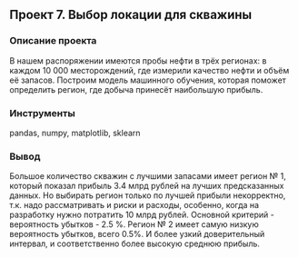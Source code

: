 ## Проект 7. Выбор локации для скважины

### Описание проекта

В нашем распоряжении имеются пробы нефти в трёх регионах: в каждом 10 000 месторождений, где измерили качество нефти и объём её запасов. Построим модель машинного обучения, которая поможет определить регион, где добыча принесёт наибольшую прибыль. 

### Инструменты
pandas, numpy, matplotlib, sklearn
### Вывод
Большое количество скважин с лучшими запасами имеет регион № 1, который показал прибыль 3.4 млрд рублей на лучших предсказанных данных. Но выбирать регион только по лучшей прибыли некорректно, т.к. надо рассматривать и риски и расходы, особенно, когда на разработку нужно потратить 10 млрд рублей. Основной критерий - вероятность убытков - 2.5 %. Регион № 2 имеет самую низкую вероятность убытков, всего 0.5%. И более узкий доверительный интервал, и соответственно более высокую среднюю прибыль.
